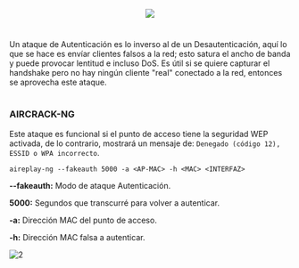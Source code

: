 <p align="center">
  <a href="https://github.com/DenverCoder1/readme-typing-svg"><img src="https://readme-typing-svg.herokuapp.com?color=F70000&width=390&lines=Ataque+de+autenticaci%C3%B3n+Wi-Fi"></a>
</p>

<h1 align="center"></h1>

Un ataque de Autenticación es lo inverso al de un Desautenticación, aquí lo que se hace es envíar clientes falsos a la red; esto satura el ancho de banda y puede provocar lentitud e incluso DoS. Es útil si se quiere capturar el handshake pero no hay ningún cliente "real" conectado a la red, entonces se aprovecha este ataque.

<h1 align="center"></h1>

### AIRCRACK-NG

Este ataque es funcional si el punto de acceso tiene la seguridad WEP activada, de lo contrario, mostrará un mensaje de: `Denegado (código 12), ESSID o WPA incorrecto`.
```
aireplay-ng --fakeauth 5000 -a <AP-MAC> -h <MAC> <INTERFAZ>
```

**--fakeauth:** Modo de ataque Autenticación.

**5000:** Segundos que transcurré para volver a autenticar.

**-a:** Dirección MAC del punto de acceso.

**-h:** Dirección MAC falsa a autenticar.

![2](https://user-images.githubusercontent.com/75953873/181665516-835bfdd9-d080-4091-92e1-86f72cb22987.png)


